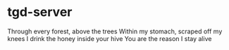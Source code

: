 tgd-server
==========

Through every forest, above the trees
Within my stomach, scraped off my knees
I drink the honey inside your hive
You are the reason I stay alive

